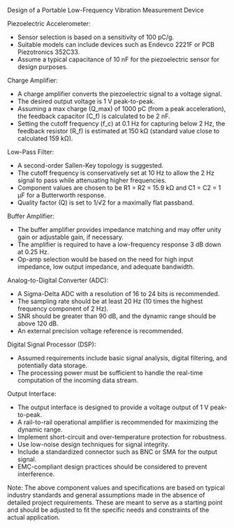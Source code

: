 Design of a Portable Low-Frequency Vibration Measurement Device

Piezoelectric Accelerometer:
- Sensor selection is based on a sensitivity of 100 pC/g.
- Suitable models can include devices such as Endevco 2221F or PCB Piezotronics 352C33.
- Assume a typical capacitance of 10 nF for the piezoelectric sensor for design purposes.

Charge Amplifier:
- A charge amplifier converts the piezoelectric signal to a voltage signal.
- The desired output voltage is 1 V peak-to-peak.
- Assuming a max charge (Q_max) of 1000 pC (from a peak acceleration), the feedback capacitor (C_f) is calculated to be 2 nF.
- Setting the cutoff frequency (f_c) at 0.1 Hz for capturing below 2 Hz, the feedback resistor (R_f) is estimated at 150 kΩ (standard value close to calculated 159 kΩ).

Low-Pass Filter:
- A second-order Sallen-Key topology is suggested.
- The cutoff frequency is conservatively set at 10 Hz to allow the 2 Hz signal to pass while attenuating higher frequencies.
- Component values are chosen to be R1 = R2 = 15.9 kΩ and C1 = C2 = 1 μF for a Butterworth response.
- Quality factor (Q) is set to 1/√2 for a maximally flat passband.

Buffer Amplifier:
- The buffer amplifier provides impedance matching and may offer unity gain or adjustable gain, if necessary.
- The amplifier is required to have a low-frequency response 3 dB down at 0.25 Hz.
- Op-amp selection would be based on the need for high input impedance, low output impedance, and adequate bandwidth.

Analog-to-Digital Converter (ADC):
- A Sigma-Delta ADC with a resolution of 16 to 24 bits is recommended.
- The sampling rate should be at least 20 Hz (10 times the highest frequency component of 2 Hz).
- SNR should be greater than 90 dB, and the dynamic range should be above 120 dB.
- An external precision voltage reference is recommended.

Digital Signal Processor (DSP):
- Assumed requirements include basic signal analysis, digital filtering, and potentially data storage.
- The processing power must be sufficient to handle the real-time computation of the incoming data stream.

Output Interface:
- The output interface is designed to provide a voltage output of 1 V peak-to-peak.
- A rail-to-rail operational amplifier is recommended for maximizing the dynamic range.
- Implement short-circuit and over-temperature protection for robustness.
- Use low-noise design techniques for signal integrity.
- Include a standardized connector such as BNC or SMA for the output signal.
- EMC-compliant design practices should be considered to prevent interference.

Note: The above component values and specifications are based on typical industry standards and general assumptions made in the absence of detailed project requirements. These are meant to serve as a starting point and should be adjusted to fit the specific needs and constraints of the actual application.